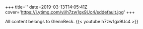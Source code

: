 +++
title=''
date=2019-03-13T14:05:41Z
cover='https://i.ytimg.com/vi/h7zw1gx9Uc4/sddefault.jpg'
+++

All content belongs to GlennBeck.
{{< youtube h7zw1gx9Uc4 >}}
